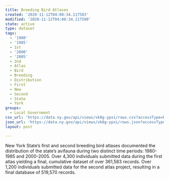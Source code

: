```yaml
---
title: Breeding Bird Atlases
created: '2020-11-12T04:00:34.117583'
modified: '2020-11-12T04:00:34.117590'
state: active
type: dataset
tags:
  - '1980'
  - '1985'
  - 1st
  - '2000'
  - '2005'
  - 2nd
  - Atlas
  - Bird
  - Breeding
  - Distribution
  - First
  - New
  - Second
  - State
  - York
groups:
  - Local Government
csv_url: 'https://data.ny.gov/api/views/vk8g-ypxi/rows.csv?accessType=DOWNLOAD'
json_url: 'https://data.ny.gov/api/views/vk8g-ypxi/rows.json?accessType=DOWNLOAD'
layout: post

---
```

New York State’s first and second breeding bird atlases documented the distribution of the state’s avifauna during two distinct time periods: 1980-1985 and 2000-2005. Over 4,300 individuals submitted data during the first atlas yielding a final, cumulative dataset of over 361,583 records. Over 1,200 individuals submitted data for the second atlas project, resulting in a final database of 519,570 records.
